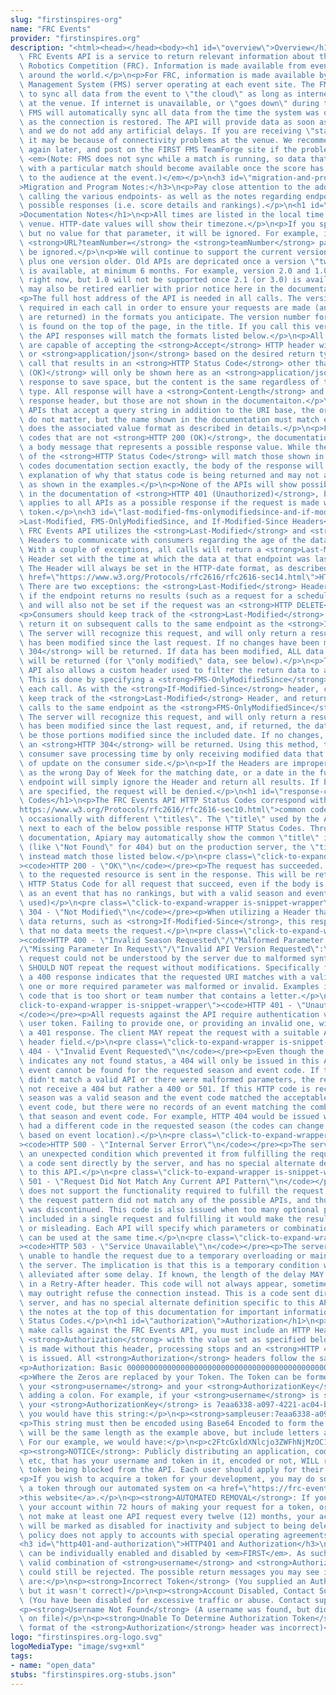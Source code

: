 ```yaml
---
slug: "firstinspires-org"
name: "FRC Events"
provider: "firstinspires.org"
description: "<html><head></head><body><h1 id=\"overview\">Overview</h1>\n<p><em>FIRST</em>/FMS\
  \ FRC Events API is a service to return relevant information about the <em>FIRST</em>\
  \ Robotics Competition (FRC). Information is made available from events operating\
  \ around the world.</p>\n<p>For FRC, information is made available by the Field\
  \ Management System (FMS) server operating at each event site. The FMS will attempt\
  \ to sync all data from the event to \"the cloud\" as long as internet is available\
  \ at the venue. If internet is unavailable, or \"goes down\" during the event, the\
  \ FMS will automatically sync all data from the time the system was offline as soon\
  \ as the connection is restored. The API will provide data as soon as it has synced,\
  \ and we do not add any artificial delays. If you are receiving \"stale\" data,\
  \ it may be because of connectivity problems at the venue. We recommend you try\
  \ again later, and post on the FIRST FMS TeamForge site if the problem persists.\
  \ <em>(Note: FMS does not sync while a match is running, so data that has to do\
  \ with a particular match should become available once the score has been revealed\
  \ to the audience at the event.)</em></p>\n<h3 id=\"migration-and-program-notes\"\
  >Migration and Program Notes:</h3>\n<p>Pay close attention to the addresses for\
  \ calling the various endpoints- as well as the notes regarding endpoints with multiple\
  \ possible responses (i.e. score details and rankings).</p>\n<h1 id=\"documentation-notes\"\
  >Documentation Notes</h1>\n<p>All times are listed in the local time to the event\
  \ venue. HTTP-date values will show their timezone.</p>\n<p>If you specify a parameter,\
  \ but no value for that parameter, it will be ignored. For example, if you request\
  \ <strong>URL?teamNumber=</strong> the <strong>teamNumber</strong> parameter would\
  \ be ignored.</p>\n<p>We will continue to support the current version of the API\
  \ plus one version older. Old APIs are depricated once a version \"two times newer\"\
  \ is available, at minimum 6 months. For example, version 2.0 and 1.0 are supported\
  \ right now, but 1.0 will not be supported once 2.1 (or 3.0) is available. Versions\
  \ may also be retired earlier with prior notice here in the documentation.</p>\n\
  <p>The full host address of the API is needed in all calls. The version number is\
  \ required in each call in order to ensure your requests are made (and responses\
  \ are returned) in the formats you anticipate. The version number for this documentation\
  \ is found on the top of the page, in the title. If you call this version number,\
  \ the API responses will match the formats listed below.</p>\n<p>All of the APIs\
  \ are capable of accepting the <strong>Accept</strong> HTTP header with either <strong>application/xml</strong>\
  \ or <strong>application/json</strong> based on the desired return type. Any API\
  \ call that results in an <strong>HTTP Status Code</strong> other than <strong>200\
  \ (OK)</strong> will only be shown here as an <strong>application/json</strong>\
  \ response to save space, but the content is the same regardless of the request\
  \ type. All response will have a <strong>Content-Length</strong> and <strong>Date</strong>\
  \ response header, but those are not shown in the documentaiton.</p>\n<p>For all\
  \ APIs that accept a query string in addition to the URI base, the order of parameters\
  \ do not matter, but the name shown in the documentation must match exactly, as\
  \ does the associated value format as described in details.</p>\n<p>For response\
  \ codes that are not <strong>HTTP 200 (OK)</strong>, the documentation will show\
  \ a body message that represents a possible response value. While the \"title\"\
  \ of the <strong>HTTP Status Code</strong> will match those shown in the response\
  \ codes documentation section exactly, the body of the response will be a more detailed\
  \ explanation of why that status code is being returned and may not always be exactly\
  \ as shown in the examples.</p>\n<p>None of the APIs will show possible return here\
  \ in the documentation of <strong>HTTP 401 (Unauthorized)</strong>, but that code\
  \ applies to all APIs as a possible response if the request is made without a valid\
  \ token.</p>\n<h3 id=\"last-modified-fms-onlymodifiedsince-and-if-modified-since-headers\"\
  >Last-Modified, FMS-OnlyModifiedSince, and If-Modified-Since Headers</h3>\n<p>The\
  \ FRC Events API utilizes the <strong>Last-Modified</strong> and <strong>If-Modified-Since</strong>\
  \ Headers to communicate with consumers regarding the age of the data they are requesting.\
  \ With a couple of exceptions, all calls will return a <strong>Last-Modified</strong>\
  \ Header set with the time at which the data at that endpoint was last modified.\
  \ The Header will always be set in the HTTP-date format, as described in the <a\
  \ href=\"https://www.w3.org/Protocols/rfc2616/rfc2616-sec14.html\">HTTP Protocol</a>.\
  \ There are two exceptions: the <strong>Last-Modified</strong> Header is not set\
  \ if the endpoint returns no results (such as a request for a schedule with no matches)\
  \ and will also not be set if the request was an <strong>HTTP DELETE</strong>.</p>\n\
  <p>Consumers should keep track of the <strong>Last-Modified</strong> Header, and\
  \ return it on subsequent calls to the same endpoint as the <strong>If-Modified-Since</strong>.\
  \ The server will recognize this request, and will only return a result if the data\
  \ has been modified since the last request. If no changes have been made, an <strong>HTTP\
  \ 304</strong> will be returned. If data has been modified, ALL data on that call\
  \ will be returned (for \"only modified\" data, see below).</p>\n<p>The FRC Events\
  \ API also allows a custom header used to filter the return data to a specific subset.\
  \ This is done by specifying a <strong>FMS-OnlyModifiedSince</strong> header with\
  \ each call. As with the <strong>If-Modified-Since</strong> header, consumers should\
  \ keep track of the <strong>Last-Modified</strong> Header, and return it on subsequent\
  \ calls to the same endpoint as the <strong>FMS-OnlyModifiedSince</strong> Header.\
  \ The server will recognize this request, and will only return a result if the data\
  \ has been modified since the last request, and, if returned, the data will only\
  \ be those portions modified since the included date. If no changes, have been made,\
  \ an <strong>HTTP 304</strong> will be returned. Using this method, the server and\
  \ consumer save processing time by only receiving modified data that is in need\
  \ of update on the consumer side.</p>\n<p>If the Headers are improperly passed (such\
  \ as the wrong Day of Week for the matching date, or a date in the future), the\
  \ endpoint will simply ignore the Header and return all results. If both headers\
  \ are specified, the request will be denied.</p>\n<h1 id=\"response-codes\">Response\
  \ Codes</h1>\n<p>The FRC Events API HTTP Status Codes correspond with the <a href=\"\
  https://www.w3.org/Protocols/rfc2616/rfc2616-sec10.html\">common codes</a>, but\
  \ occasionally with different \"titles\". The \"title\" used by the API is shown\
  \ next to each of the below possible response HTTP Status Codes. Throughout the\
  \ documentation, Apiary may automatically show the common \"title\" in example returns\
  \ (like \"Not Found\" for 404) but on the production server, the \"title\" will\
  \ instead match those listed below.</p>\n<pre class=\"click-to-expand-wrapper is-snippet-wrapper\"\
  ><code>HTTP 200 - \"OK\"\n</code></pre><p>The request has succeeded. An entity corresponding\
  \ to the requested resource is sent in the response. This will be returned as the\
  \ HTTP Status Code for all request that succeed, even if the body is empty (such\
  \ as an event that has no rankings, but with a valid season and event code were\
  \ used)</p>\n<pre class=\"click-to-expand-wrapper is-snippet-wrapper\"><code>HTTP\
  \ 304 - \"Not Modified\"\n</code></pre><p>When utilizing a Header that allows filtered\
  \ data returns, such as <strong>If-Modified-Since</strong>, this response indicates\
  \ that no data meets the request.</p>\n<pre class=\"click-to-expand-wrapper is-snippet-wrapper\"\
  ><code>HTTP 400 - \"Invalid Season Requested\"/\"Malformed Parameter Format In Request\"\
  /\"Missing Parameter In Request\"/\"Invalid API Version Requested\":\n</code></pre><p>The\
  \ request could not be understood by the server due to malformed syntax. The client\
  \ SHOULD NOT repeat the request without modifications. Specifically for this API,\
  \ a 400 response indicates that the requested URI matches with a valid API, but\
  \ one or more required parameter was malformed or invalid. Examples include an event\
  \ code that is too short or team number that contains a letter.</p>\n<pre class=\"\
  click-to-expand-wrapper is-snippet-wrapper\"><code>HTTP 401 - \"Unauthorized\"\n\
  </code></pre><p>All requests against the API require authentication via a valid\
  \ user token. Failing to provide one, or providing an invalid one, will warrant\
  \ a 401 response. The client MAY repeat the request with a suitable Authorization\
  \ header field.</p>\n<pre class=\"click-to-expand-wrapper is-snippet-wrapper\"><code>HTTP\
  \ 404 - \"Invalid Event Requested\"\n</code></pre><p>Even though the 404 code usually\
  \ indicates any not found status, a 404 will only be issued in this API when an\
  \ event cannot be found for the requested season and event code. If the request\
  \ didn't match a valid API or there were malformed parameters, the response would\
  \ not receive a 404 but rather a 400 or 501. If this HTTP code is received, the\
  \ season was a valid season and the event code matched the acceptable style of an\
  \ event code, but there were no records of an event matching the combination of\
  \ that season and event code. For example, HTTP 404 would be issued when the event\
  \ had a different code in the requested season (the codes can change year to year\
  \ based on event location).</p>\n<pre class=\"click-to-expand-wrapper is-snippet-wrapper\"\
  ><code>HTTP 500 - \"Internal Server Error\"\n</code></pre><p>The server encountered\
  \ an unexpected condition which prevented it from fulfilling the request. This is\
  \ a code sent directly by the server, and has no special alternate definition specific\
  \ to this API.</p>\n<pre class=\"click-to-expand-wrapper is-snippet-wrapper\"><code>HTTP\
  \ 501 - \"Request Did Not Match Any Current API Pattern\"\n</code></pre><p>The server\
  \ does not support the functionality required to fulfill the request. Specifically,\
  \ the request pattern did not match any of the possible APIs, and thus processing\
  \ was discontinued. This code is also issued when too many optional parameters were\
  \ included in a single request and fulfilling it would make the result confusing\
  \ or misleading. Each API will specify which parameters or combination of parameters\
  \ can be used at the same time.</p>\n<pre class=\"click-to-expand-wrapper is-snippet-wrapper\"\
  ><code>HTTP 503 - \"Service Unavailable\"\n</code></pre><p>The server is currently\
  \ unable to handle the request due to a temporary overloading or maintenance of\
  \ the server. The implication is that this is a temporary condition which will be\
  \ alleviated after some delay. If known, the length of the delay MAY be indicated\
  \ in a Retry-After header. This code will not always appear, sometimes the server\
  \ may outright refuse the connection instead. This is a code sent directly by the\
  \ server, and has no special alternate definition specific to this API.</p>\n<p>See\
  \ the notes at the top of this documentation for important information about HTTP\
  \ Status Codes.</p>\n<h1 id=\"authorization\">Authorization</h1>\n<p>In order to\
  \ make calls against the FRC Events API, you must include an HTTP Header called\
  \ <strong>Authorization</strong> with the value set as specified below. If a request\
  \ is made without this header, processing stops and an <strong>HTTP 401</strong>\
  \ is issued. All <strong>Authorization</strong> headers follow the same format:</p>\n\
  <p>Authorization: Basic 000000000000000000000000000000000000000000000000000000000000</p>\n\
  <p>Where the Zeros are replaced by your Token. The Token can be formed by taking\
  \ your <strong>username</strong> and your <strong>AuthorizationKey</strong> and\
  \ adding a colon. For example, if your <strong>username</strong> is sampleuser and\
  \ your <strong>AuthorizationKey</strong> is 7eaa6338-a097-4221-ac04-b6120fcc4d49\
  \ you would have this string:</p>\n<p><strong>sampleuser:7eaa6338-a097-4221-ac04-b6120fcc4d49</strong></p>\n\
  <p>This string must then be encoded using Base64 Encoded to form the Token, which\
  \ will be the same length as the example above, but include letters and numbers.\
  \ For our example, we would have:</p>\n<p>c2FtcGxldXNlcjo3ZWFhNjMzOC1hMDk3LTQyMjEtYWMwNC1iNjEyMGZjYzRkNDk=</p>\n\
  <p><strong>NOTICE</strong>: Publicly distributing an application, code snippet,\
  \ etc, that has your username and token in it, encoded or not, WILL result in your\
  \ token being blocked from the API. Each user should apply for their own token.</p>\n\
  <p>If you wish to acquire a token for your development, you may do so by requesting\
  \ a token through our automated system on <a href=\"https://frc-events.firstinspires.org/services/API\"\
  >this website</a>.</p>\n<p><strong>AUTOMATED REMOVAL</strong>: If you do not activate\
  \ your account within 72 hours of making your request for a token, or if you do\
  \ not make at least one API request every twelve (12) months, your account/token\
  \ will be marked as disabled for inactivity and subject to being deleted. (This\
  \ policy does not apply to accounts with special operating agreements with FIRST)</p>\n\
  <h3 id=\"http401-and-authorization\">HTTP401 and Authorization</h3>\n<p>Each Token\
  \ can be individually enabled and disabled by <em>FIRST</em>. As such, a normally\
  \ valid combination of <strong>username</strong> and <strong>AuthorizationToken</strong>\
  \ could still be rejected. The possible return messages you may see in these instances\
  \ are:</p>\n<p><strong>Incorrect Token</strong> (You supplied an AuthorizationToken,\
  \ but it wasn't correct)</p>\n<p><strong>Account Disabled, Contact Support</strong>\
  \ (You have been disabled for excessive traffic or abuse. Contact support)</p>\n\
  <p><strong>Username Not Found</strong> (A username was found, but didn't match any\
  \ on file)</p>\n<p><strong>Unable To Determine Authorization Token</strong> (The\
  \ format of the <strong>Authorization</strong> header was incorrect)</p>\n</body></html>"
logo: "firstinspires.org-logo.svg"
logoMediaType: "image/svg+xml"
tags:
- name: "open_data"
stubs: "firstinspires.org-stubs.json"
---
```

